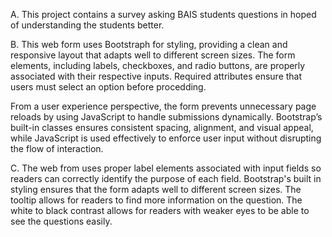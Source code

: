 A. This project contains a survey asking BAIS students questions in hoped of understanding the students better.

B. This web form uses Bootstraph for styling, providing a clean and responsive layout that adapts well to different screen sizes. The form elements, including labels, checkboxes, and radio buttons, are properly associated with their respective inputs. Required attributes ensure that users must select an option before procedding.

From a user experience perspective, the form prevents unnecessary page reloads by using JavaScript to handle submissions dynamically. Bootstrap’s built-in classes ensures consistent spacing, alignment, and visual appeal, while JavaScript is used effectively to enforce user input without disrupting the flow of interaction.

C. The web from uses proper label elements associated with input fields so readers can correctly identify the purpose of each field. Bootstrap's built in styling ensures that the form adapts well to different screen sizes. The tooltip allows for readers to find more information on the question. The white to black contrast allows for readers with weaker eyes to be able to see the questions easily.
